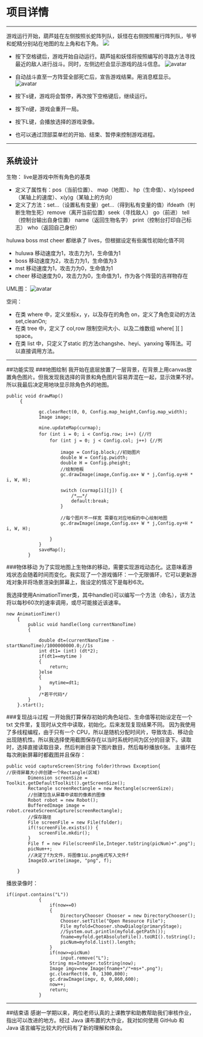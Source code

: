 ﻿# 项目详情
---
游戏运行开始，葫芦娃在左侧按照长蛇阵列队，妖怪在右侧按照雁行阵列队，爷爷和蛇精分别站在地图的左上角和右下角。
![](/mdpic/start.png)

- 按下空格键后，游戏开始自动运行。葫芦娃和妖怪将按照编写的寻路方法寻找最近的敌人进行战斗。同时，左侧边栏会显示游戏的战斗信息。
![avatar](/mdpic/ing.png)

- 自动战斗直至一方阵营全部死亡后，宣告游戏结果。用消息框显示。
![avatar](/mdpic/end.png)

- 按下s键，游戏将会暂停，再次按下空格键后，继续运行。
- 按下n键，游戏会重开一局。
- 按下L键，会播放选择的游戏录像。
- 也可以通过顶部菜单栏的开始、结束、暂停来控制游戏进程。

---
## 系统设计
生物：
live是游戏中所有角色的基类
- 定义了属性有：pos（当前位置）、 map（地图）、 hp（生命值）、x(y)speed（某轴上的速度）、x(y)g（某轴上的方向）
- 定义了方法：set...（设置私有变量）get...（得到私有变量的值）ifdeath（判断生物生死）remove（离开当前位置）seek（寻找敌人） go（前进） tell（控制台输出自身位置） name（返回生物名字） print（控制台打印自己标志） who（返回自己身份）

huluwa boss mst cheer 都继承了 lives，但根据设定有些属性初始化值不同
- huluwa 移动速度为1，攻击力为1，生命值为1
- boss 移动速度为2，攻击力为1，生命值为3
- mst 移动速度为1，攻击力为0，生命值为1
- cheer 移动速度为0，攻击力为0，生命值为1，作为各个阵营的吉祥物存在

UML图：
![avatar](/mdpic/uml.png)

空间：
- 在类 where 中，定义坐标x，y，以及存在的角色 on，定义了角色变动的方法set,cleanOn;
- 在类 tree 中，定义了 col,row 限制空间大小、以及二维数组 where[ ][ ] space。
- 在类 list 中，只定义了static 的方法changshe、heyi、yanxing 等阵法。可以直接调用方法。

---
##功能实现
###地图绘制
我开始在底层放置了一层背景，在背景上用canvas放置角色图片。但我发现我选择的背景和角色图片容易弄混在一起，显示效果不好。所以我最后决定用地块显示除角色外的地图。

    public void drawMap() 
		 {

			 	gc.clearRect(0, 0, Config.map_height,Config.map_width);
		        Image image;
		        
		        mine.updateMap(curmap);
		        for (int i = 0; i < Config.row; i++) {//行
		            for (int j = 0; j < Config.col; j++) {//列

		                image = Config.block;//初始图片
		                double W = Config.pwidth;
		    	        double H = Config.pheight;
		                //绘制地板
		    	        gc.drawImage(image,Config.ox+ W * j,Config.oy+H * i, W, H);

		                switch (curmap[i][j]) {
		                    /*……*/
		                    default:break;
		                }
		                
		                //每个图片不一样宽 需要在对应地板的中心绘制地图
		                gc.drawImage(image,Config.ox+ W * j,Config.oy+H * i, W, H);

		            }
		        }
		        saveMap();
		    }


###物体移动
为了实现地图上生物体的移动，需要实现游戏动态化。这意味着游戏状态会随着时间而变化。我实现了一个游戏循环：一个无限循环，它可以更新游戏对象并将场景渲染到屏幕上，我设定的情况下是每秒6次。

我选择使用AnimationTimer类，其中handle()可以编写一个方法（命名），该方法将以每秒60次的速率调用，或尽可能接近该速率。

    new AnimationTimer()
	    {
	        public void handle(long currentNanoTime)
	        {
	        	
	        	double dt=(currentNanoTime - startNanoTime)/1000000000.0;//1s 
	        	int dt1= (int) (dt*2);
	        	if(dt1==mytime )
	        	{
	        		return;
	        	}else
	        	{
	        		mytime=dt1;
	        	}
	        	/*若干代码*/
	        }
	    }.start();



###复现战斗过程
一开始我打算保存初始的角色站位、生命值等初始设定在一个txt 文件里，复现时从文件中读取，初始化。后来发现复现结果不同。
因为我使用了多线程编程，由于只有一个 CPU，所以是随机分配时间片，导致攻击、移动会出现随机性。所以我选择使用截图保存在以当时系统时间为区分的目录下。读取时，选择直接读取目录，然后判断目录下图片数目，然后每秒播放6张。
主循环在每次刷新屏幕时都截图并且保存：

    public void captureScreen(String folder)throws Exception{
    //获得屏幕大小并创建一个Rectangle(区域)
			Dimension screenSize = Toolkit.getDefaultToolkit().getScreenSize();
			Rectangle screenRectangle = new Rectangle(screenSize);
			//创建包含从屏幕中读取的像素的图像
			Robot robot = new Robot();
			BufferedImage image = robot.createScreenCapture(screenRectangle);
			//保存路径
			File screenFile = new File(folder);
			if(!screenFile.exists()) {
				screenFile.mkdir();
			}
			File f = new File(screenFile,Integer.toString(picNum)+".png");
			picNum++;
			//决定了f为文件，将图像1以.png格式写入文件f
			ImageIO.write(image, "png", f);
			
		}

播放录像时：

    if(input.contains("L"))
	        	{
	        		if(now==0)
	        		{
	        			DirectoryChooser Chooser = new DirectoryChooser();
	        			Chooser.setTitle("Open Resource File");
	        			File myfold=Chooser.showDialog(primaryStage);
	        			//System.out.println(myfold.getPath());
	        			fname=myfold.getAbsoluteFile().toURI().toString();
	        			picNum=myfold.list().length;
	        		}
	        		if(now>=picNum)
	        			input.remove("L");
	        		String ms=Integer.toString(now);
	        		Image imgv=new Image(fname+"/"+ms+".png");
	        		gc.clearRect(0, 0, 1300,800);
	        		gc.drawImage(imgv, 0, 0,860,600);
	        		now++;
	        		return;
	        	}

---
##结束语
感谢一学期以来，两位老师认真的上课教学和助教帮助我们审核作业，指出可以改进的地方。经过 Java 课布置的大作业，我对如何使用 GitHub 和 Java 语言编写比较大的代码有了新的理解和体会。



